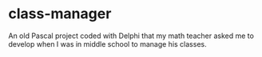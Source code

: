 # class-manager
 An old Pascal project coded with Delphi that my math teacher asked me to develop when I was in middle school to manage his classes.
